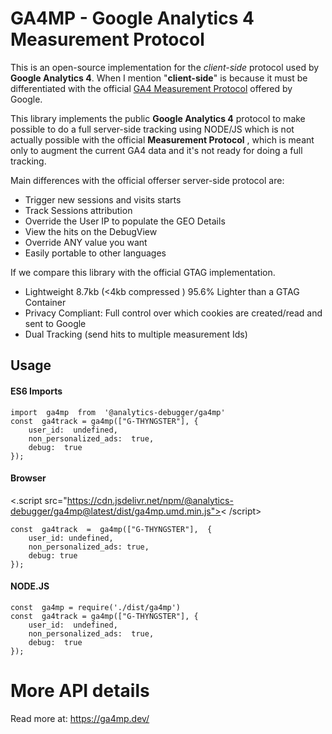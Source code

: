 
# GA4MP - Google Analytics 4 Measurement Protocol

This is an open-source implementation for the *client-side* protocol used by **Google Analytics 4**. When I mention "**client-side**" is because it must be differentiated with the official [GA4 Measurement Protocol](https://developers.google.com/analytics/devguides/collection/protocol/ga4) offered by Google.
  
This library implements the public **Google Analytics 4** protocol to make possible to do a full server-side tracking using NODE/JS which is not actually possible with the official **Measurement Protocol** , which is meant only to augment the current GA4 data and it's not ready for doing a full tracking.
  
Main differences with the official offerser server-side protocol are:

- Trigger new sessions and visits starts
- Track Sessions attribution
- Override the User IP to populate the GEO Details
- View the hits on the DebugView
- Override ANY value you want
- Easily portable to other languages

If we compare this library with the official GTAG implementation.

 - Lightweight 8.7kb (<4kb compressed ) 95.6% Lighter than a GTAG Container
 - Privacy Compliant: Full control over which cookies are created/read and sent to Google
 - Dual Tracking (send hits to multiple measurement Ids)

## Usage

#### **ES6 Imports**

    import  ga4mp  from  '@analytics-debugger/ga4mp'
    const  ga4track = ga4mp(["G-THYNGSTER"], {
    	user_id:  undefined,
    	non_personalized_ads:  true,
    	debug:  true
    });

#### **Browser**
<.script  src="https://cdn.jsdelivr.net/npm/@analytics-debugger/ga4mp@latest/dist/ga4mp.umd.min.js">< /script>

    const  ga4track  =  ga4mp(["G-THYNGSTER"],  {
    	user_id: undefined,
    	non_personalized_ads: true,
    	debug: true
    });

#### **NODE.JS**

    const  ga4mp = require('./dist/ga4mp')
    const  ga4track = ga4mp(["G-THYNGSTER"], {
    	user_id:  undefined,
    	non_personalized_ads:  true,
    	debug:  true
    });

# More API details
Read more at: https://ga4mp.dev/
